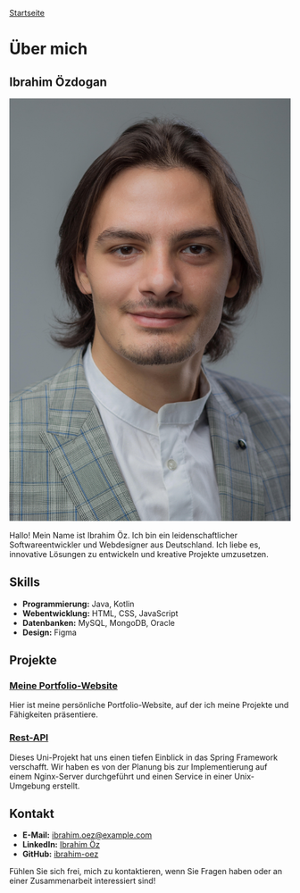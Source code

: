 [Startseite](src/index.html) 

# Über mich

## Ibrahim Özdogan

![Profilbild](assets/Oezdogan_Bewerbungsbild.jpg)

Hallo! Mein Name ist Ibrahim Öz. Ich bin ein leidenschaftlicher Softwareentwickler und Webdesigner aus Deutschland. Ich liebe es, innovative Lösungen zu entwickeln und kreative Projekte umzusetzen.

## Skills

- **Programmierung:** Java, Kotlin
- **Webentwicklung:** HTML, CSS, JavaScript
- **Datenbanken:** MySQL, MongoDB, Oracle
- **Design:** Figma

## Projekte

### [Meine Portfolio-Website](https://ibrahim-oez.github.io)

Hier ist meine persönliche Portfolio-Website, auf der ich meine Projekte und Fähigkeiten präsentiere.

### [Rest-API](https://github.com/MaximilianKellner/oezdogan_elfray_kellner_GDW_WS23_24)

Dieses Uni-Projekt hat uns einen tiefen Einblick in das Spring Framework verschafft. Wir haben es von der Planung bis zur Implementierung auf einem Nginx-Server durchgeführt und einen Service in einer Unix-Umgebung erstellt.

## Kontakt

- **E-Mail:** ibrahim.oez@example.com
- **LinkedIn:** [Ibrahim Öz](https://www.linkedin.com/in/ibrahim-oez)
- **GitHub:** [ibrahim-oez](https://github.com/ibrahim-oez)

Fühlen Sie sich frei, mich zu kontaktieren, wenn Sie Fragen haben oder an einer Zusammenarbeit interessiert sind!
